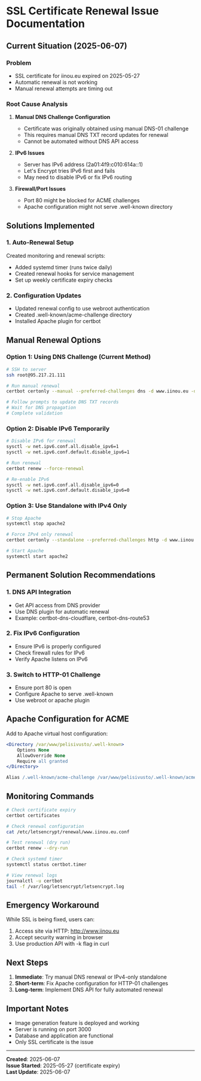 # SSL Certificate Renewal Issue Documentation

## Current Situation (2025-06-07)

### Problem
- SSL certificate for iinou.eu expired on 2025-05-27
- Automatic renewal is not working
- Manual renewal attempts are timing out

### Root Cause Analysis

1. **Manual DNS Challenge Configuration**
   - Certificate was originally obtained using manual DNS-01 challenge
   - This requires manual DNS TXT record updates for renewal
   - Cannot be automated without DNS API access

2. **IPv6 Issues**
   - Server has IPv6 address (2a01:4f9:c010:614a::1)
   - Let's Encrypt tries IPv6 first and fails
   - May need to disable IPv6 or fix IPv6 routing

3. **Firewall/Port Issues**
   - Port 80 might be blocked for ACME challenges
   - Apache configuration might not serve .well-known directory

## Solutions Implemented

### 1. Auto-Renewal Setup
Created monitoring and renewal scripts:
- Added systemd timer (runs twice daily)
- Created renewal hooks for service management
- Set up weekly certificate expiry checks

### 2. Configuration Updates
- Updated renewal config to use webroot authentication
- Created .well-known/acme-challenge directory
- Installed Apache plugin for certbot

## Manual Renewal Options

### Option 1: Using DNS Challenge (Current Method)
```bash
# SSH to server
ssh root@95.217.21.111

# Run manual renewal
certbot certonly --manual --preferred-challenges dns -d www.iinou.eu -d iinou.eu

# Follow prompts to update DNS TXT records
# Wait for DNS propagation
# Complete validation
```

### Option 2: Disable IPv6 Temporarily
```bash
# Disable IPv6 for renewal
sysctl -w net.ipv6.conf.all.disable_ipv6=1
sysctl -w net.ipv6.conf.default.disable_ipv6=1

# Run renewal
certbot renew --force-renewal

# Re-enable IPv6
sysctl -w net.ipv6.conf.all.disable_ipv6=0
sysctl -w net.ipv6.conf.default.disable_ipv6=0
```

### Option 3: Use Standalone with IPv4 Only
```bash
# Stop Apache
systemctl stop apache2

# Force IPv4 only renewal
certbot certonly --standalone --preferred-challenges http -d www.iinou.eu -d iinou.eu --force-renewal -4

# Start Apache
systemctl start apache2
```

## Permanent Solution Recommendations

### 1. DNS API Integration
- Get API access from DNS provider
- Use DNS plugin for automatic renewal
- Example: certbot-dns-cloudflare, certbot-dns-route53

### 2. Fix IPv6 Configuration
- Ensure IPv6 is properly configured
- Check firewall rules for IPv6
- Verify Apache listens on IPv6

### 3. Switch to HTTP-01 Challenge
- Ensure port 80 is open
- Configure Apache to serve .well-known
- Use webroot or apache plugin

## Apache Configuration for ACME
Add to Apache virtual host configuration:
```apache
<Directory /var/www/pelisivusto/.well-known>
    Options None
    AllowOverride None
    Require all granted
</Directory>

Alias /.well-known/acme-challenge /var/www/pelisivusto/.well-known/acme-challenge
```

## Monitoring Commands

```bash
# Check certificate expiry
certbot certificates

# Check renewal configuration
cat /etc/letsencrypt/renewal/www.iinou.eu.conf

# Test renewal (dry run)
certbot renew --dry-run

# Check systemd timer
systemctl status certbot.timer

# View renewal logs
journalctl -u certbot
tail -f /var/log/letsencrypt/letsencrypt.log
```

## Emergency Workaround

While SSL is being fixed, users can:
1. Access site via HTTP: http://www.iinou.eu
2. Accept security warning in browser
3. Use production API with -k flag in curl

## Next Steps

1. **Immediate**: Try manual DNS renewal or IPv4-only standalone
2. **Short-term**: Fix Apache configuration for HTTP-01 challenges
3. **Long-term**: Implement DNS API for fully automated renewal

## Important Notes

- Image generation feature is deployed and working
- Server is running on port 3000
- Database and application are functional
- Only SSL certificate is the issue

---

**Created**: 2025-06-07  
**Issue Started**: 2025-05-27 (certificate expiry)  
**Last Update**: 2025-06-07